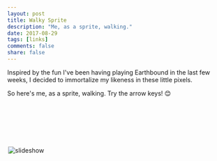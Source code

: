 ```yaml
---
layout: post
title: Walky Sprite
description: "Me, as a sprite, walking."
date: 2017-08-29
tags: [links]
comments: false
share: false
---
```


Inspired by the fun I've been having playing Earthbound in the last few weeks, I decided to immortalize my likeness in these little pixels.  

So here's me, as a sprite, walking.  Try the arrow keys! 😊

<html lang="en">
<head>
  <meta charset="utf-8">
  <meta name="viewport" content="width=device-width, initial-scale=1">
  <title>AJ Kueterman</title>
</head>

<div class="container">
<div id="slideshow">
    <img style="padding-top:100px;max-width:500px;display:block;margin:auto;" alt="slideshow" src="https://github.com/robotsquidward/robotsquidward.github.io/blob/master/images/aj-front-left-walking-gif.gif?raw=true" id="imgClickAndChange" onclick="showPeace()" />
</div>
</div>

<script>
    var imgs = ["https://github.com/robotsquidward/robotsquidward.github.io/blob/master/images/aj-front-left-walking-gif.gif?raw=true", "https://github.com/robotsquidward/robotsquidward.github.io/blob/master/images/aj-front-right-walking-gif.gif?raw=true", "https://github.com/robotsquidward/robotsquidward.github.io/blob/master/images/aj-front-walking-gif.gif?raw=true", "https://github.com/robotsquidward/robotsquidward.github.io/blob/master/images/aj-back-walking-gif.gif?raw=true"];
    var peace = "https://github.com/robotsquidward/robotsquidward.github.io/blob/master/images/sprite_ajk_00.png?raw=true";

    function changeImage(dir) {
        var img = document.getElementById("imgClickAndChange");
        img.src = imgs[dir];
    }

    function showPeace() {
        var img = document.getElementById("imgClickAndChange");
        img.src = peace;
    }

    document.onkeydown = function(e) {
        e = e || window.event;
        if (e.keyCode == '37') {
            changeImage(0)
        } else if (e.keyCode == '38') {
            changeImage(3)
        } else if (e.keyCode == '39') {
            changeImage(1)
        } else if (e.keyCode == '40') {
            changeImage(2)
        }
    }

</script>
